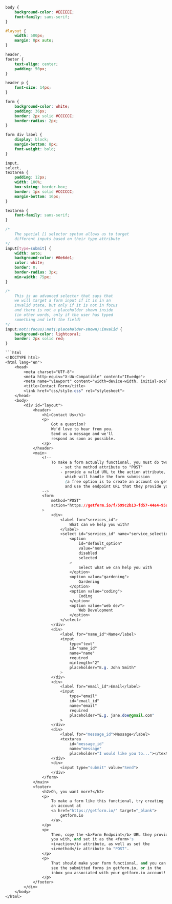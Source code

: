 ```css
body {
    background-color: #EEEEEE;
    font-family: sans-serif;
}

#layout {
    width: 500px;
    margin: 0px auto;
}

header,
footer {
    text-align: center;
    padding: 50px;
}

header p {
    font-size: 14px;
}

form {
    background-color: white;
    padding: 36px;
    border: 2px solid #CCCCCC;
    border-radius: 2px;
}

form div label {
    display: block;
    margin-bottom: 8px;
    font-weight: bold;
}

input,
select,
textarea {
    padding: 12px;
    width: 100%;
    box-sizing: border-box;
    border: 1px solid #CCCCCC;
    margin-bottom: 16px;
}

textarea {
    font-family: sans-serif;
}

/*
    The special [] selector syntax allows us to target 
    different inputs based on their type attribute
*/
input[type=submit] {
    width: auto;
    background-color: #0e6de1;
    color: white;
    border: 0;
    border-radius: 3px;
    min-width: 75px;
}

/*
    This is an advanced selector that says that
    we will target a form input if it is in an
    invalid state, but only if it is not in focus
    and there is not a placeholder shown inside
    (in other words, only if the user has typed
    something and left the field)
*/
input:not(:focus):not(:placeholder-shown):invalid {
    background-color: lightcoral;
    border: 2px solid red;
}

```html
<!DOCTYPE html>
<html lang="en">
    <head> 
        <meta charset="UTF-8"> 
        <meta http-equiv="X-UA-Compatible" content="IE=edge"> 
        <meta name="viewport" content="width=device-width, initial-scale=1.0"> 
        <title>Contact Form</title>
        <link href="css/style.css" rel="stylesheet">
    </head>
    <body>
        <div id="layout">
            <header>
                <h1>Contact Us</h1>
                <p>
                    Got a question? 
                    We'd love to hear from you. 
                    Send us a message and we'll
                    respond as soon as possible.
                </p>
            </header>
            <main>
                <!--
                    To make a form actually functional, you must do two things:
                        - set the method attribute to "POST"
                        - provide a valid URL to the action attribute,
                          which will handle the form submission
                          (a free option is to create an account on getform.io,
                          and use the endpoint URL that they provide you with)
                -->
                <form 
                    method="POST" 
                    action="https://getform.io/f/599c2b13-fd57-44e4-95a1-2c722b05c5e8"
                >
                    <div>
                        <label for="services_id">
                            What can we help you with?
                        </label>
                        <select id="services_id" name="service_selection">
                            <option 
                                id="default_option" 
                                value="none" 
                                disabled
                                selected
                            >
                                Select what we can help you with
                            </option>
                            <option value="gardening">
                                Gardening
                            </option>
                            <option value="coding">
                                Coding
                            </option>
                            <option value="web dev">
                                Web Development
                            </option>
                        </select>
                    </div>
                    <div>
                        <label for="name_id">Name</label>
                        <input 
                            type="text" 
                            id="name_id" 
                            name="name" 
                            required 
                            minlength="2"
                            placeholder="E.g. John Smith"
                        >
                    </div>
                    <div>
                        <label for="email_id">Email</label>
                        <input 
                            type="email" 
                            id="email_id" 
                            name="email"
                            required
                            placeholder="E.g. jane.doe@gmail.com"
                        >
                    </div>
                    <div>
                        <label for="message_id">Message</label>
                        <textarea 
                            id="message_id" 
                            name="message"
                            placeholder="I would like you to..."></textarea>
                    </div>
                    <div>
                        <input type="submit" value="Send">
                    </div>
                </form>
            </main>
            <footer>
                <h2>Oh, you want more?</h2>
                <p>
                    To make a form like this functional, try creating
                    an account at 
                    <a href="https://getform.io/" target="_blank">
                        getform.io 
                    </a>.
                </p>
                <p>
                    Then, copy the <b>Form Endpoint</b> URL they provide
                    you with, and set it as the <form>'s 
                    <i>action</i> attribute, as well as set the 
                    <i>method</i> attribute to "POST".
                </p>
                <p>
                    That should make your form functional, and you can
                    see the submitted forms in getform.io, or in the 
                    inbox you associated with your getform.io account!
                </p>
            </footer>
        </div>
    </body>
</html>
```
